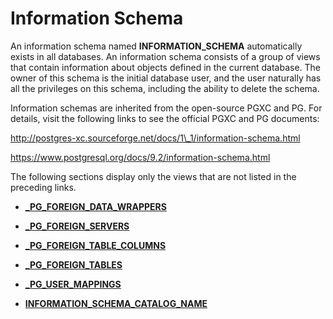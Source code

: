 # Information Schema<a name="EN-US_TOPIC_0310257374"></a>

An information schema named  **INFORMATION\_SCHEMA**  automatically exists in all databases. An information schema consists of a group of views that contain information about objects defined in the current database. The owner of this schema is the initial database user, and the user naturally has all the privileges on this schema, including the ability to delete the schema.

Information schemas are inherited from the open-source PGXC and PG. For details, visit the following links to see the official PGXC and PG documents:

http://postgres-xc.sourceforge.net/docs/1\_1/information-schema.html

https://www.postgresql.org/docs/9.2/information-schema.html

The following sections display only the views that are not listed in the preceding links.

-   **[\_PG\_FOREIGN\_DATA\_WRAPPERS](_pg_foreign_data_wrappers.md)**  

-   **[\_PG\_FOREIGN\_SERVERS](_pg_foreign_servers.md)**  

-   **[\_PG\_FOREIGN\_TABLE\_COLUMNS](_pg_foreign_table_columns.md)**  

-   **[\_PG\_FOREIGN\_TABLES](_pg_foreign_tables.md)**  

-   **[\_PG\_USER\_MAPPINGS](_pg_user_mappings.md)**  

-   **[INFORMATION\_SCHEMA\_CATALOG\_NAME](information_schema_catalog_name.md)**  


